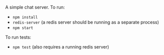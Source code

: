 A simple chat server.
To run:
- `npm install`
- `redis-server` (a redis server should be running as a separate process)
- `npm start`

To run tests:
- `npm test` (also requires a running redis server)
